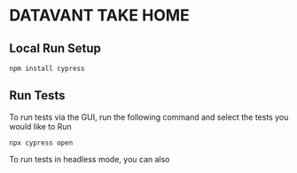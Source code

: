 # DATAVANT TAKE HOME

## Local Run Setup
```
npm install cypress
```

## Run Tests
To run tests via the GUI, run the following command and select the tests you would like to Run
```
npx cypress open
```

To run tests in headless mode, you can also 
